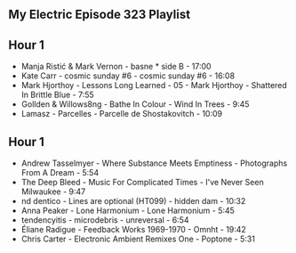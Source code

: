 ## My Electric Episode 323 Playlist
## Hour 1
* Manja Ristić & Mark Vernon - basne * side B - 17:00
* Kate Carr - cosmic sunday #6 - cosmic sunday #6 - 16:08
* Mark Hjorthoy - Lessons Long Learned - 05 - Mark Hjorthoy - Shattered In Brittle Blue - 7:55
* Gollden & Willows8ng - Bathe In Colour - Wind In Trees - 9:45
* Lamasz - Parcelles - Parcelle de Shostakovitch - 10:09


## Hour 1
* Andrew Tasselmyer - Where Substance Meets Emptiness - Photographs From A Dream - 5:54
* The Deep Bleed - Music For Complicated Times - I've Never Seen Milwaukee - 9:47
* nd dentico - Lines are optional (HT099) - hidden dam - 10:32
* Anna Peaker - Lone Harmonium - Lone Harmonium - 5:45
* tendencyitis - microdebris - unreversal - 6:54
* Éliane Radigue - Feedback Works 1969-1970 - Omnht - 19:42
* Chris Carter - Electronic Ambient Remixes One - Poptone - 5:31
